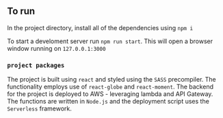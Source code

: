 ## To run

In the project directory, install all of the dependencies using `npm i`

To start a develoment server run `npm run start`. This will open a browser window running on `127.0.0.1:3000`

### `project packages`

The project is built using `react` and styled using the `SASS` precompiler. The functionality employs use of `react-globe` and `react-moment`. The backend for the project is deployed to AWS - leveraging lambda and API Gateway. The functions are written in `Node.js` and the deployment script uses the `Serverless` framework.